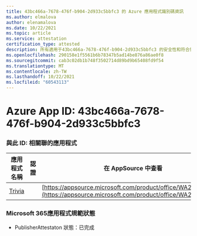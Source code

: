```yaml
---
title: 43bc466a-7678-476f-b904-2d933c5bbfc3 的 Azure 應用程式識別碼資訊
ms.author: elmalova
author: elenamalova
ms.date: 10/22/2021
ms.topic: article
ms.service: attestation
certification_type: attested
description: 所有適用于43bc466a-7678-476f-b904-2d933c5bbfc3 的安全性和符合性資訊資訊。
ms.openlocfilehash: 290158e1f5561b6b78347b5ad14be876a86ae0f8
ms.sourcegitcommit: cab3c02db1b748f3502714d89bd9b65408fd9f54
ms.translationtype: MT
ms.contentlocale: zh-TW
ms.lasthandoff: 10/22/2021
ms.locfileid: "60543113"
---
```

# <a name="azure-app-id-43bc466a-7678-476f-b904-2d933c5bbfc3"></a>Azure App ID: 43bc466a-7678-476f-b904-2d933c5bbfc3


### <a name="apps-associated-with-this-id"></a>與此 ID: 相關聯的應用程式
| **應用程式名稱** | **認證** | **在 AppSource 中查看** |
|--------------|---------------|-----------------------|
| [Trivia](https://docs.microsoft.com/microsoft-365-app-certification/forward/WA200001956) |  | [https://appsource.microsoft.com/product/office/WA200001956](https://appsource.microsoft.com/product/office/WA200001956) |

### <a name="microsoft-365-app-compliance-status"></a>Microsoft 365應用程式規範狀態
- PublisherAttestaton 狀態：已完成
